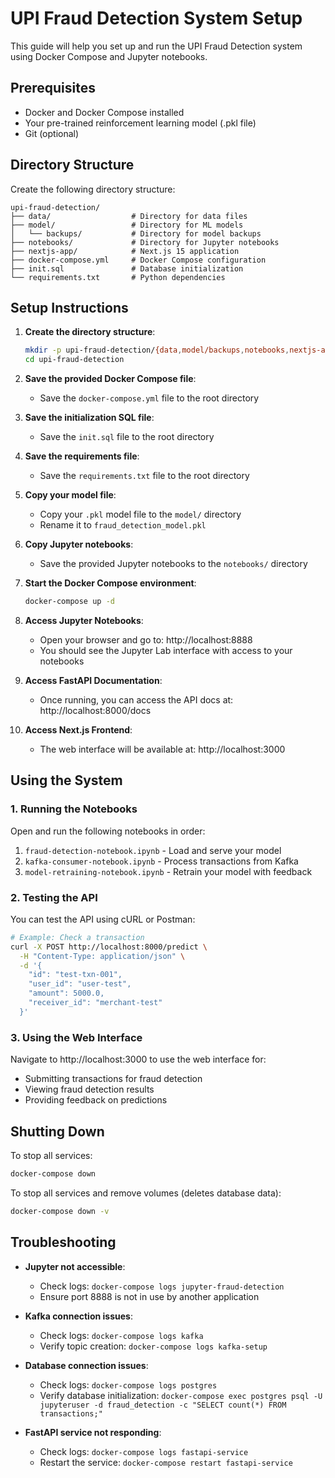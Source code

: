 # UPI Fraud Detection System Setup

This guide will help you set up and run the UPI Fraud Detection system using Docker Compose and Jupyter notebooks.

## Prerequisites

- Docker and Docker Compose installed
- Your pre-trained reinforcement learning model (.pkl file)
- Git (optional)

## Directory Structure

Create the following directory structure:

```
upi-fraud-detection/
├── data/                  # Directory for data files
├── model/                 # Directory for ML models
│   └── backups/           # Directory for model backups
├── notebooks/             # Directory for Jupyter notebooks
├── nextjs-app/            # Next.js 15 application
├── docker-compose.yml     # Docker Compose configuration
├── init.sql               # Database initialization
└── requirements.txt       # Python dependencies
```

## Setup Instructions

1. **Create the directory structure**:
   ```bash
   mkdir -p upi-fraud-detection/{data,model/backups,notebooks,nextjs-app}
   cd upi-fraud-detection
   ```

2. **Save the provided Docker Compose file**:
   - Save the `docker-compose.yml` file to the root directory

3. **Save the initialization SQL file**:
   - Save the `init.sql` file to the root directory

4. **Save the requirements file**:
   - Save the `requirements.txt` file to the root directory

5. **Copy your model file**:
   - Copy your `.pkl` model file to the `model/` directory
   - Rename it to `fraud_detection_model.pkl`

6. **Copy Jupyter notebooks**:
   - Save the provided Jupyter notebooks to the `notebooks/` directory

7. **Start the Docker Compose environment**:
   ```bash
   docker-compose up -d
   ```

8. **Access Jupyter Notebooks**:
   - Open your browser and go to: http://localhost:8888
   - You should see the Jupyter Lab interface with access to your notebooks

9. **Access FastAPI Documentation**:
   - Once running, you can access the API docs at: http://localhost:8000/docs

10. **Access Next.js Frontend**:
    - The web interface will be available at: http://localhost:3000

## Using the System

### 1. Running the Notebooks

Open and run the following notebooks in order:

1. `fraud-detection-notebook.ipynb` - Load and serve your model
2. `kafka-consumer-notebook.ipynb` - Process transactions from Kafka
3. `model-retraining-notebook.ipynb` - Retrain your model with feedback

### 2. Testing the API

You can test the API using cURL or Postman:

```bash
# Example: Check a transaction
curl -X POST http://localhost:8000/predict \
  -H "Content-Type: application/json" \
  -d '{
    "id": "test-txn-001",
    "user_id": "user-test",
    "amount": 5000.0,
    "receiver_id": "merchant-test"
  }'
```

### 3. Using the Web Interface

Navigate to http://localhost:3000 to use the web interface for:
- Submitting transactions for fraud detection
- Viewing fraud detection results
- Providing feedback on predictions

## Shutting Down

To stop all services:

```bash
docker-compose down
```

To stop all services and remove volumes (deletes database data):

```bash
docker-compose down -v
```

## Troubleshooting

- **Jupyter not accessible**: 
  - Check logs: `docker-compose logs jupyter-fraud-detection`
  - Ensure port 8888 is not in use by another application

- **Kafka connection issues**:
  - Check logs: `docker-compose logs kafka`
  - Verify topic creation: `docker-compose logs kafka-setup`

- **Database connection issues**:
  - Check logs: `docker-compose logs postgres`
  - Verify database initialization: `docker-compose exec postgres psql -U jupyteruser -d fraud_detection -c "SELECT count(*) FROM transactions;"`

- **FastAPI service not responding**:
  - Check logs: `docker-compose logs fastapi-service`
  - Restart the service: `docker-compose restart fastapi-service`